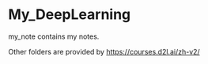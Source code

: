 # My_DeepLearning

my_note contains my notes.

Other folders are provided by https://courses.d2l.ai/zh-v2/